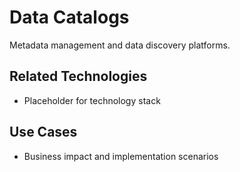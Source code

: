 # Data Catalogs

Metadata management and data discovery platforms.

## Related Technologies
- Placeholder for technology stack

## Use Cases
- Business impact and implementation scenarios
